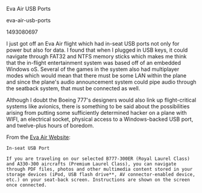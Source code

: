 Eva Air USB Ports

eva-air-usb-ports

1493080697

I just got off an Eva Air flight which had in-seat USB ports not only for power
but also for data.  I found that when I plugged in USB keys, it could navigate
through FAT32 and NTFS memory sticks which makes me think that the in-flight
entertainment system was based off of an embedded Windows oS.  Several of the
games in the system also had multiplayer modes which would mean that there
must be some LAN within the plane and since the plane's audio announcement
system could pipe audio through the seatback system, that must be connected
as well.

Although I doubt the Boeing 777's designers would also link up flight-critical
systems like avionics, there is something to be said about the possibilities
arising from putting some sufficiently determined hacker on a plane
with WIFI, an electrical socket, physical access to a Windows-backed
USB port, and twelve-plus hours of boredom.

From the [Eva Air Website](http://www.evaair.com/en-us/flying-with-eva/inflight-entertainment-service/staying-connected-in-seat-power/):
```
In-seat USB Port

If you are traveling on our selected B777-300ER (Royal Laurel Class) and A330-300 aircrafts (Premium Laurel Class), you can navigate through PDF files, photos and other multimedia content stored in your storage devices (iPod, USB flash drive**, AV connector-enabled device, etc.) on your seat-back screen. Instructions are shown on the screen once connected.
```
